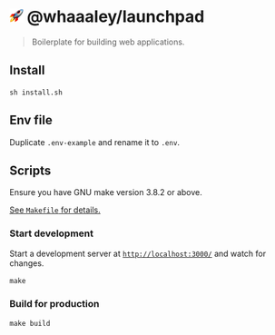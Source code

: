 
# <img src=favicon.png height=24> @whaaaley/launchpad

> Boilerplate for building web applications.

## Install

```
sh install.sh
```

## Env file

Duplicate `.env-example` and rename it to `.env`.

## Scripts

Ensure you have GNU make version 3.8.2 or above.

[See `Makefile` for details.](Makefile)

### Start development

Start a development server at [`http://localhost:3000/`](http://localhost:3000/) and watch for changes.

```
make
```

### Build for production

```
make build
```
